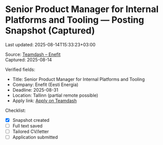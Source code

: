 # Senior Product Manager for Internal Platforms and Tooling — Posting Snapshot (Captured)

Last updated: 2025-08-14T15:33:23+03:00

Source: [Teamdash – Enefit](https://teamdash.enefit.com/i/energia/job/cht4AXTt/senior-product-manager)  
Captured: 2025-08-14

Verified fields:

- Title: Senior Product Manager for Internal Platforms and Tooling  
- Company: Enefit (Eesti Energia)  
- Deadline: 2025-08-31  
- Location: Tallinn (partial remote possible)
- Apply link: [Apply on Teamdash](https://teamdash.enefit.com/i/energia/job/cht4AXTt/senior-product-manager)

Checklist:

- [x] Snapshot created
- [ ] Full text saved
- [ ] Tailored CV/letter
- [ ] Application submitted
